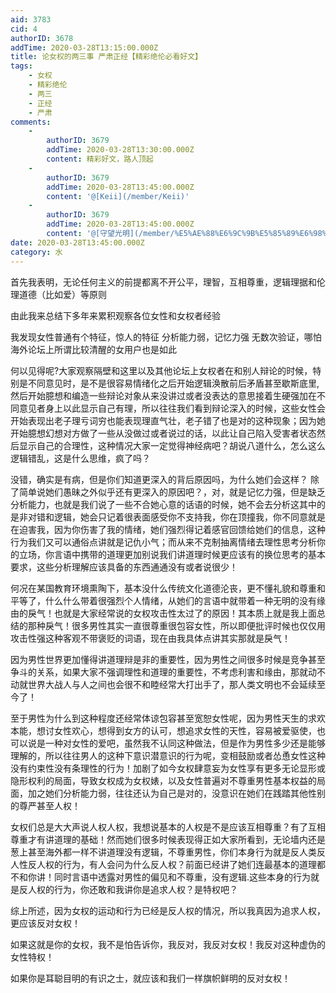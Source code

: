 ```yaml
---
aid: 3783
cid: 4
authorID: 3678
addTime: 2020-03-28T13:15:00.000Z
title: 论女权的两三事 严肃正经【精彩绝伦必看好文】
tags:
    - 女权
    - 精彩绝伦
    - 两三
    - 正经
    - 严肃
comments:
    -
        authorID: 3679
        addTime: 2020-03-28T13:30:00.000Z
        content: 精彩好文，路人顶起
    -
        authorID: 3679
        addTime: 2020-03-28T13:45:00.000Z
        content: '@[Keii](/member/Keii)'
    -
        authorID: 3679
        addTime: 2020-03-28T13:45:00.000Z
        content: '@[守望光明](/member/%E5%AE%88%E6%9C%9B%E5%85%89%E6%98%8E) 樓主妙語連珠，好文值得一閲'
date: 2020-03-28T13:45:00.000Z
category: 水
---
```


首先我表明，无论任何主义的前提都离不开公平，理智，互相尊重，逻辑理据和伦理道德（比如爱）等原则

由此我来总结下多年来累积观察各位女性和女权者经验

我发现女性普通有个特征，惊人的特征 分析能力弱，记忆力强 无数次验证，哪怕海外论坛上所谓比较清醒的女用户也是如此

何以见得呢?大家观察隔壁和这里以及其他论坛上女权者在和别人辩论的时候，特别是不同意见时，是不是很容易情绪化之后开始逻辑涣散前后矛盾甚至歇斯底里,然后开始臆想和编造一些辩论对象从来没讲过或者没表达的意思接着生硬强加在不同意见者身上以此显示自己有理，所以往往我们看到辩论深入的时候，这些女性会开始表现出老子理亏词穷也能表现理直气壮，老子错了也是对的这种现象；因为她开始臆想幻想对方做了一些从没做过或者说过的话，以此让自己陷入受害者状态然后显示自己的合理性，这种情况大家一定觉得神经病吧？胡说八道什么，怎么这么逻辑错乱，这是什么思维，疯了吗？

没错，确实是有病，但是你们知道更深入的背后原因吗，为什么她们会这样？ 除了简单说她们愚昧之外似乎还有更深入的原因吧？，对，就是记忆力强，但是缺乏分析能力，也就是我们说了一些不合她心意的话语的时候，她不会去分析这其中的是非对错和逻辑，她会只记着很表面感受你不支持我，你在顶撞我，你不同意就是在迫害我，因为你伤害了我的情绪，她们强烈得记着感官回馈给她们的信息，这种行为我们又可以通俗点讲就是记仇小气；而从来不克制抽离情绪去理性思考分析你的立场，你言语中携带的道理更加别说我们讲道理时候更应该有的换位思考的基本要求，这些分析理解应该具备的东西通通没有或者说很少！

何况在某国教育环境熏陶下，基本没什么传统文化道德沦丧，更不懂礼貌和尊重和平等了，什么什么带着很强烈个人情绪，从她们的言语中就带着一种无明的没有缘由的戾气！也就是大家经常说的女权攻击性太过了的原因！其本质上就是我上面总结的那种戾气！很多男性其实一直很尊重很包容女性，所以即便批评时候也仅仅用攻击性强这种客观不带褒贬的词语，现在由我具体点讲其实那就是戾气！

因为男性世界更加懂得讲道理辩是非的重要性，因为男性之间很多时候是竞争甚至争斗的关系，如果大家不强调理性和道理的重要性，不考虑利害和缘由，那就动不动就世界大战人与人之间也会很不和睦经常大打出手了，那人类文明也不会延续至今了！

至于男性为什么到这种程度还经常体谅包容甚至宽恕女性呢，因为男性天生的求欢本能，想讨女性欢心，想得到女方的认可，想追求女性的天性，容易被爱驱使，也可以说是一种对女性的爱吧，虽然我不认同这种做法，但是作为男性多少还是能够理解的，所以往往男人的这种下意识潜意识的行为呢，变相鼓励或者怂恿女性这种没有约束性没有条理性的行为！加剧了如今女权肆意妄为女性享有更多无论显形或隐形权利的局面，导致女权成为女权婊，以及女性普遍对不尊重男性基本权益的局面，加之她们分析能力弱，往往还认为自己是对的，没意识在她们在践踏其他性别的尊严甚至人权！

女权们总是大大声说人权人权，我想说基本的人权是不是应该互相尊重？有了互相尊重才有讲道理的基础！然而她们很多时候表现得正如大家所看到，无论墙内还是葱上甚至海外都一样不讲道理没有逻辑，不尊重男性，你们本身行为就是反人类反人性反人权的行为，有人会问为什么反人权？前面已经讲了她们连最基本的道理都不和你讲！同时言语中透露对男性的偏见和不尊重，没有逻辑.这些本身的行为就是反人权的行为，你还敢和我讲你是追求人权？是特权吧？

综上所述，因为女权的运动和行为已经是反人权的情况，所以我真因为追求人权，更应该反对女权！

如果这就是你的女权，我不是怕告诉你，我反对，我反对女权！我反对这种虚伪的女性特权！

如果你是耳聪目明的有识之士，就应该和我们一样旗帜鲜明的反对女权！
